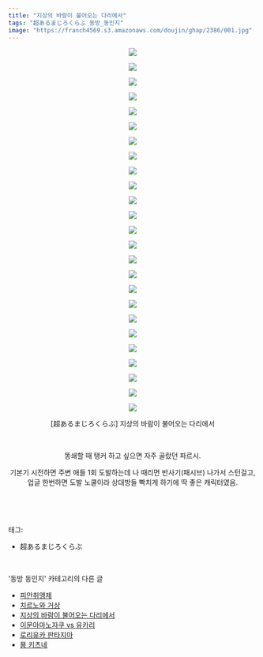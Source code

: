 ```yaml
---
title: "지상의 바람이 불어오는 다리에서"
tags: "超あるまじろくらぶ 동방_동인지"
image: "https://franch4569.s3.amazonaws.com/doujin/ghap/2386/001.jpg"
---
```

<div class="article">
<p style="text-align: center; clear: none; float: none;"><img src="{{ site.imgserver2 }}/ghap/2386/001.jpg"/></p>
<p style="text-align: center; clear: none; float: none;"><img src="{{ site.imgserver2 }}/ghap/2386/002.jpg"/></p>
<p style="text-align: center; clear: none; float: none;"><img src="{{ site.imgserver2 }}/ghap/2386/003.jpg"/></p>
<p style="text-align: center; clear: none; float: none;"><img src="{{ site.imgserver2 }}/ghap/2386/004.jpg"/></p>
<p style="text-align: center; clear: none; float: none;"><img src="{{ site.imgserver2 }}/ghap/2386/005.jpg"/></p>
<p style="text-align: center; clear: none; float: none;"><img src="{{ site.imgserver2 }}/ghap/2386/006.jpg"/></p>
<p style="text-align: center; clear: none; float: none;"><img src="{{ site.imgserver2 }}/ghap/2386/007.jpg"/></p>
<p style="text-align: center; clear: none; float: none;"><img src="{{ site.imgserver2 }}/ghap/2386/008.jpg"/></p>
<p style="text-align: center; clear: none; float: none;"><img src="{{ site.imgserver2 }}/ghap/2386/009.jpg"/></p>
<p style="text-align: center; clear: none; float: none;"><img src="{{ site.imgserver2 }}/ghap/2386/010.jpg"/></p>
<p style="text-align: center; clear: none; float: none;"><img src="{{ site.imgserver2 }}/ghap/2386/011.jpg"/></p>
<p style="text-align: center; clear: none; float: none;"><img src="{{ site.imgserver2 }}/ghap/2386/012.jpg"/></p>
<p style="text-align: center; clear: none; float: none;"><img src="{{ site.imgserver2 }}/ghap/2386/013.jpg"/></p>
<p style="text-align: center; clear: none; float: none;"><img src="{{ site.imgserver2 }}/ghap/2386/014.jpg"/></p>
<p style="text-align: center; clear: none; float: none;"><img src="{{ site.imgserver2 }}/ghap/2386/015.jpg"/></p>
<p style="text-align: center; clear: none; float: none;"><img src="{{ site.imgserver2 }}/ghap/2386/016.jpg"/></p>
<p style="text-align: center; clear: none; float: none;"><img src="{{ site.imgserver2 }}/ghap/2386/017.jpg"/></p>
<p style="text-align: center; clear: none; float: none;"><img src="{{ site.imgserver2 }}/ghap/2386/018.jpg"/></p>
<p style="text-align: center; clear: none; float: none;"><img src="{{ site.imgserver2 }}/ghap/2386/019.jpg"/></p>
<p style="text-align: center; clear: none; float: none;"><img src="{{ site.imgserver2 }}/ghap/2386/020.jpg"/></p>
<p style="text-align: center; clear: none; float: none;"><img src="{{ site.imgserver2 }}/ghap/2386/021.jpg"/></p>
<p style="text-align: center; clear: none; float: none;"><img src="{{ site.imgserver2 }}/ghap/2386/022.jpg"/></p>
<p style="text-align: center; clear: none; float: none;"><img src="{{ site.imgserver2 }}/ghap/2386/023.jpg"/></p>
<p style="text-align: center; clear: none; float: none;"><img src="{{ site.imgserver2 }}/ghap/2386/024.jpg"/></p>
<p style="text-align: center; clear: none; float: none;"><img src="{{ site.imgserver2 }}/ghap/2386/025.jpg"/></p>
<p style="text-align: center; clear: none; float: none;">[超あるまじろくらぶ] 지상의 바람이 불어오는 다리에서</p>
<p style="text-align: center; clear: none; float: none;"><br/></p>
<p style="text-align: center; clear: none; float: none;">똥쇄할 때 탱커 하고 싶으면 자주 골랐던 파르시.</p>
<p style="text-align: center; clear: none; float: none;">기본기 시전하면 주변 애들 1회 도발하는데 나 때리면 반사기(패시브) 나가서 스턴걸고, 업글 한번하면 도발 노쿨이라 상대방들 빡치게 하기에 딱 좋은 캐릭터였음.</p>
<p><br/></p>
</div><br/>
<div class="tagTrail">
<p>태그: </p>
<ul>
<li>超あるまじろくらぶ</li>
</ul>
</div><br/>
<div class="another">
<p>'동방 동인지' 카테고리의 다른 글</p>
<ul>
<li><a href="/ghap_2389">피안취앵제</a></li>
<li><a href="/ghap_2388">치르노와 거상</a></li>
<li><a href="/ghap_2386">지상의 바람이 불어오는 다리에서</a></li>
<li><a href="/ghap_2385">이문아마노자쿠 vs 유카리</a></li>
<li><a href="/ghap_2384">로리유카 판타지아</a></li>
<li><a href="/ghap_2383">묭 키츠네</a></li>
</ul>
</div><br/>
<div class="cb_module cb_fluid">
<div class="cb_wrt cb_profile">
</div><!-- commentList close -->
</div><br/>
